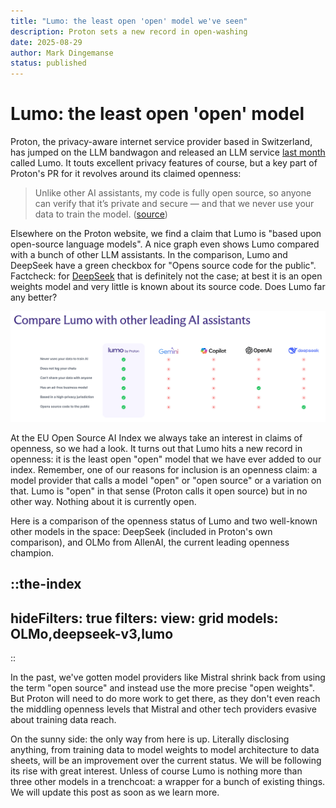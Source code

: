 ```yaml
---
title: "Lumo: the least open 'open' model we've seen"
description: Proton sets a new record in open-washing
date: 2025-08-29
author: Mark Dingemanse
status: published
---
```

# Lumo: the least open 'open' model
<author :author="author"></author>
<date :date="date"></date>

Proton, the privacy-aware internet service provider based in Switzerland, has jumped on the LLM bandwagon and released an LLM service [last month](https://proton.me/blog/lumo-ai) called Lumo. It touts excellent privacy features of course, but a key part of Proton's PR for it revolves around its claimed openness:

> Unlike other AI assistants, my code is fully open source, so anyone can verify that it’s private and secure — and that we never use your data to train the model. ([source](https://lumo.proton.me/about))

Elsewhere on the Proton website, we find a claim that Lumo is "based upon open-source language models". A nice graph even shows Lumo compared with a bunch of other LLM assistants. In the comparison, Lumo and DeepSeek have a green checkbox for "Opens source code for the public". Factcheck: for [DeepSeek](https://osai-index.eu/model/deepseek-v3) that is definitely not the case; at best it is an open weights model and very little is known about its source code. Does Lumo far any better?

![Comparison table from the Proton website](/images/lumo-screenshot-20250829.png "Lumo screenshot")

At the EU Open Source AI Index we always take an interest in claims of openness, so we had a look. It turns out that Lumo hits a new record in openness: it is the least open "open" model that we have ever added to our index. Remember, one of our reasons for inclusion is an openness claim: a model provider that calls a model "open" or "open source" or a variation on that. Lumo is "open" in that sense (Proton calls it open source) but in no other way. Nothing about it is currently open.

Here is a comparison of the openness status of Lumo and two well-known other models in the space: DeepSeek (included in Proton's own comparison), and OLMo from AllenAI, the current leading openness champion. 

::the-index
---
hideFilters: true
filters: 
  view: grid
  models: OLMo,deepseek-v3,lumo
---
::

In the past, we've gotten model providers like Mistral shrink back from using the term "open source" and instead use the more precise "open weights". But Proton will need to do more work to get there, as they don't even reach the middling openness levels that Mistral and other tech providers evasive about training data reach.

On the sunny side: the only way from here is up. Literally disclosing anything, from training data to model weights to model architecture to data sheets, will be an improvement over the current status. We will be following its rise with great interest.  Unless of course Lumo is nothing more than three other models in a trenchcoat: a wrapper for a bunch of existing things. We will update this post as soon as we learn more. 
